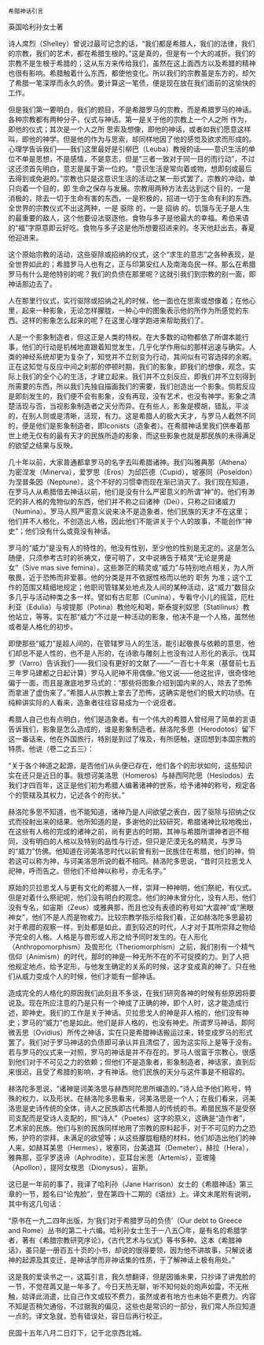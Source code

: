     希腊神话引言 

   英国哈利孙女士著

   诗人席烈（Shelley）曾说过最可记念的话，“我们都是希腊人，我们的法律，我们的宗教，我们的艺术，都在希腊生根的。”这是真的，但是有一个大的减折。我们的宗教不是生根于希腊的；这从东方来传给我们，虽然在这上面西方以及希腊的精神也很有影响。希腊触着什么东西，都使他变化。所以我们的宗教虽是东方的，却欠了希腊一笔深厚而永久的债。要计算这一笔债，便是现在放在我们面前的这愉快的工作。

   但是我们第一要明白，我们的题目，不是希腊罗马的宗教，而是希腊罗马的神话。各种宗教都有两种分子，仪式与神话。第一是关于他的宗教上一个人之所 作为，即他的仪式；其次是一个人之所 思索及想像，即他的神话，或者如我们愿意这样叫，即他的神学。但是他的作为与思索，却同样地因了他的感觉及欲求而形成的。心理学告诉我们——我们这里最好是引柳巴（Leuba）教授的话——意识生活的单位不单是思想，不是感情，不是意志，但是“三者一致对于同一目的而行动”，不过这还须首先明白，意志是属于第一位的。“意识生活是常向着或物，想即刻或最后去得到或免避的。”宗教也只是这意识生活的活动之某一形式罢了。宗教的冲动，单只向着一个目的，即 生命之保存与发展。宗教用两种方法去达到这个目的，一是消极的，除去一切于生命有害的东西，一是积极的，招进一切于生命有利的东西。全世界的宗教仪式不出这两种，一是 驱除 的，一是 招纳 的。饥饿与无子是人生的最重要的敌人，这个他要设法驱逐他。食物与多子是他最大的幸福。希伯来语的“福”字原意即云好吃。食物与多子这是他所想要招进来的。冬天他赶出去，春夏他迎进来。

   这个原始宗教的活动，这些驱除或招纳的仪式，这个“求生的意志”之各种表现，是全世界如此的；希腊罗马人也有之，正与印第安红人及南海岛民一样。那么在希腊罗马有什么是他特别的呢？我们的负债在那里呢？这就引我们到宗教的别一面，即神话那边去了。

   人在那里行仪式，实行驱除或招纳之礼的时候，他一面也在思索或想像着；在他心里，起来一种影象，无论怎样朦胧，一种心中的图象表示他的所作为所感觉的东西。这样的影象怎么起来的呢？在这里心理学跑进来帮助我们了。

   人是一个影象制造者，但这正是人类的特权。在大多数的动物都依了所谓本能行事，他们的行动是机械地直跟着知觉发生，几乎化学作用似的那样迅速与确实。人类的神经系统却更为复杂了，知觉并不立刻变为行动，其间似有可容选择的余暇。正在这知觉与反应中间之刹那的停顿时期，我们的影象，即我们的想像，观念，实际上我们的全个心的生活，才建立起来。我们并不立刻反应，即我们并不立刻得到所需要的东西，所以我们先独自描画我们的需要，我们创造出一个影象。倘若反应是即刻发生的，我们便不会有影象，没有再现，没有艺术，也没有神学。影象之清楚活现与否，当视影象制造者之天分而异。在有些人，影象是模胡，错乱，平淡的，在别人则或是清晰，活现，有力。这是希腊人的极大天才，与罗马人截然不同的，便是他们是影象制造者，即Iconists（造象者）。在希腊神话里我们供奉着那世上绝无仅有的最有天才的民族所造的影象，而这些影象也就是那民族的未得满足的欲望之结果与反映。

   几十年以前，大家普通都拿罗马的名字去叫希腊诸神。我们叫雅典那（Athena）为密涅发（Minerva），爱罗思（Eros）为邱匹德（Cupid），坡塞同（Poseidon）为涅普条因（Neptune）。这个不好的习惯幸而现在渐已消灭了。我们现在知道，在罗马人从希腊借去神话以前，他们是没有什么严密意义的所谓“神”的。他们有渺茫的非人格的鬼物似的东西，他们并不称之曰诸神（Dei），只称之曰诸威力（Numina）。罗马人照严密意义说来决不是造象者，他们民族的天才不在这里；他们并不人格化，不创造出人格，因此他们不能讲关于个人的故事，不能创作“神史”；他们没有什么或竟没有神话。

   罗马的“威力”是没有人的特性的。他没有性别，至少他的性别是无定的。这是怎么随便，只须参考古时的祈祷文，便可明了，文中说祷告于精灵“无论是男是女”（Sive mas sive femina）。这些渺茫的精灵或“威力”与特别地点相关，为人所敬畏，近于恐怖而非爱慕。他的分类是并不依据性格而以他的 职务 为准；这个工作的范围又精细地规定；他职司管辖某处地点及人间的某种活动，这“威力”数目众多几乎与活动种类之多一样。譬如有古尼那（Cunina），专看守小儿的摇篮，厄杜利亚（Edulia）与坡提那（Potina）教他吃和喝，斯泰提利奴思（Statilinus）教他站立，等等。实在那“威力”不过是一种活动的影象，他决不是一个人格，虽然他或者是人格化的初步。

   即使那些“威力”是超人间的，在管辖罗马人的生活，能引起敬畏与依赖的意思，他们却总不是人性的，也不是人形的，在诗歌与雕刻上也没有过人形化的表示。伐耳罗（Varro）告诉我们——我们没有更好的文献了——“一百七十年来（基督前七五三年罗马建都之日起计算）罗马人祀神不用偶像。”他又说——他这批评，很奇怪地偏于一面，而且是澈底地罗马式的：“那些将图象介绍到国内来的人，除去了恐怖而拿进了虚伪来了。”希腊人从宗教上拿去了恐怖，这确实是他们的极大的功绩。在纯粹讲实际的人看来，造象者往往容易成为一个说诳者。

   希腊人自己也有点明白，他们是造象者。有一个伟大的希腊人曾经用了简单的言语告诉我们，影象是怎么造成的，谁是影象制造者。赫洛陀多思（Herodotos）留下这一番话来，他在外国旅行，特别是到过了埃及，有所感触，遂回想到本国宗教的特质。他说（卷二之五三）：

   “关于各个神道之起源，是否他们从头便已存在，他们各个的形状如何，这些知识实在还只是近日的事。我想诃美洛思（Homeros）与赫西阿陀思（Hesiodos）去我们才四百年，这正是他们初为希腊人编著诸神的世系，给予诸神的称号，规定各个的管辖及其权力，记述各个的形状。”

   赫洛陀多思不知道，也不能知道，诸神乃是人间欲望之表白，因了驱除与招纳之仪式而投射出来的结果。他所知道的是，多谢他的比较研究，希腊诸神比较地晚出，在这些有人格的完成的诸神之前，尚有更古的时期，其神与希腊所谓神者迥不相同，没有明白的人格以及特别的品性与行述，但只是茫漠无名的精灵，与罗马的“威力”仿佛。他知道在诃美洛思时代以前曾有别一民族住在希腊，他们的神，倘若这可以称为神，与诃美洛思所说的截不相同。赫洛陀多思说，“昔时贝拉思戈人祀神，呼而告之。但他们不给神以称号，亦无名字。”

   原始的贝拉思戈人与更有文化的希腊人一样，崇拜一种神明，他们祭祀，有仪式。但是对着什么祭祀呢，他们没有明白的观念。他们的神未曾分化，没有人形，他们没有专名，如宙斯（Zeus）或雅典那，而且也没有表德的称号如“大震神”或“黑眼神女”，他们不是人而是物或力。比较宗教学指示给我们看，正如赫洛陀多思最初对于希腊的观察一样，到处都是如此，直到较迟的时代，人才对于其所崇拜之物给予完全的人格。人格是与兽形或人形之给予同时发生的。在人形化（Anthropomorphism）及兽形化（Theriomorphism）之前，我们别有一个精气信仰（Animism）的时代，那时的神是一种无所不在的不可捉摸的力。到了人把他规定地点，给予定形，与他发生确定的关系的时候，这才变成真的神了。只在他们从威力变成个人的时候，他们才能有一部神话。

   造成完全的人格化的原因我们此刻且不多谈，在我们研究各神的时候有些原因将要说及。现在所应注意的乃是只有一个神成了正确的神，即个人时，这才能造成行述，即神史。我们的工作是关于神话。贝拉思戈人的神是非人格的，他们没有神史；罗马的“威力”也是如此。他们是非人格的，也没有神史。所谓罗马神话，即阿微丢思（Ovidius）所传之神话，实在只是希腊神话搬运过来，转变成罗马的形式罢了。我们对于罗马神话的负债即可承认并且清偿了，因为这实际上是等于没有。若与罗马的仪式来一对照，罗马的神话是并不存在的。罗马人很富于宗教心，很感到他们对于不可见之力的依赖；但他们不是造象者，影象制造者，神话家，直到后来很迟，且受了希腊的影响，才有神话。他们民族的天分与这件事是不相容的。

   赫洛陀多思说，“诸神是诃美洛思与赫西阿陀思所编造的。”诗人给予他们称号，特殊的权力，以及形状。在赫洛陀多思看来，诃美洛思是一个人；在我们看来，诃美洛思是史诗传统的全体，诗人之民族即古代希腊人的传统的书。希腊民族不是受祭司支配而是受诗人支配的，照“诗人”（Poetes）这字的原义，这确是“造作者”，艺术家的民族。他们与别的民族同样地用了宗教的原料起手，对于不可见的力之恐怖，护符的崇拜，未满足的欲望等；从这些朦胧粗糙的材料，他们却造出他们的神人来，如赫耳美思（Hermes），坡塞同，台美退耳（Demeter），赫拉（Hera），雅典那，亚孚罗迭谛（Aphrodite），亚耳台米思（Artemis），亚坡隆（Apollon），提阿女梭思（Dionysus），宙斯。

   这已是一年前的事了，我译了哈利孙（Jane Harrison）女士的《希腊神话》第三章的一节，题名曰“论鬼脸”，登在第四十二期的《语丝》上。译文末尾附有说明，其中有这几句话：

   “原书在一九二四年出版，为‘我们对于希腊罗马的负债’（Our debt to Greece and Rome）丛书的第二十六编。哈利孙女士生于一八五〇年，是有名的希腊学者，著有《希腊宗教研究序论》，《古代艺术与仪式》等书多种。这本《希腊神话》，虽只是一册百五十页的小书，却说的很得要领，因为他不讲故事，只解说诸神的起源及其变迁，是神话学而非神话集的性质，于了解神话上极有用处。”

   这是我的爱读书之一，这篇引言，我久想翻译，但是因循未果，只抄译了讲鬼脸的一节，不觉荏苒又是一年多了。今日天热无聊，听不知何处的炮声如雷，不无枨触，姑译此消遣，比自己作文或较不费力，虽然或者有地方也未始不更费力。内容不知是否稍欠通俗，不过据我的偏见，这些也是常识的一部分，我们常人所应知道一点的。译文急就，恐有错误处，容日后再行校正。

   民国十五年八月二日灯下，记于北京西北城。

